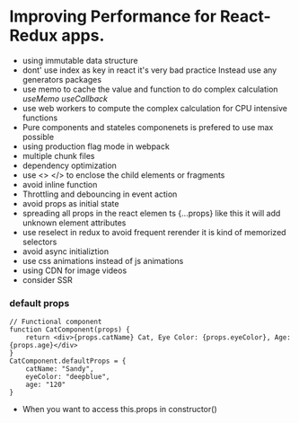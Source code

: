 # Improving Performance for React-Redux apps.

- using immutable data structure
- dont' use index as key in react it's very bad practice Instead use any generators packages
- use memo to cache the value and function to do complex calculation _useMemo_ _useCallback_
- use web workers to compute the complex calculation for CPU intensive functions
- Pure components and stateles componenets is prefered to use max possible
- using production flag mode in webpack
- multiple chunk files
- dependency optimization
- use <> </> to enclose the child elements or fragments
- avoid inline function
- Throttling and debouncing in event action
- avoid props as initial state
- spreading all props in the react elemen ts {...props} like this it will add unknown element attributes
- use reselect in redux to avoid frequent rerender it is kind of memorized selectors
- avoid async initializtion
- use css animations instead of js animations
- using CDN for image videos
- consider SSR

### default props

```
// Functional component
function CatComponent(props) {
    return <div>{props.catName} Cat, Eye Color: {props.eyeColor}, Age: {props.age}</div>
}
CatComponent.defaultProps = {
    catName: "Sandy",
    eyeColor: "deepblue",
    age: "120"
}
```

- When you want to access this.props in constructor()
